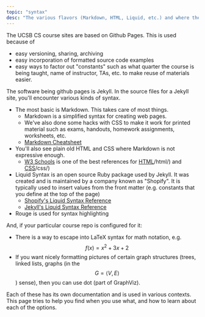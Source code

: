 ```yaml
---
topic: "syntax"
desc: "The various flavors (Markdown, HTML, Liquid, etc.) and where they are used"
---
```


The UCSB CS course sites are based on Github Pages.   This is used because of
* easy versioning, sharing, archiving
* easy incorporation of formatted source code examples
* easy ways to factor out "constants" such as what quarter the course is being taught, name of
    instructor, TAs, etc. to make reuse of materials easier.
    
The software being github pages is Jekyll.  In the source files for a Jekyll site, you'll encounter various kinds of syntax.

* The most basic is Markdown.  This takes care of most things.
   * Markdown is a simplified syntax for creating web pages. 
   * We've also done some hacks with CSS to make it work for printed material such as exams, handouts,
       homework assignments, worksheets, etc.
   * [Markdown Cheatsheet](https://github.com/adam-p/markdown-here/wiki/Markdown-Cheatsheet)
* You'll also see plain old HTML and CSS where Markdown is not expressive enough.
   * [W3 Schools](https://www.w3schools.com) is one of the best references for 
   [HTML](https://www.w3schools.com)/html/) and [CSS](https://www.w3schools.com)/css/)
* Liquid Syntax is an open source Ruby package used by Jekyll. It was created and is maintained by a 
   company known as "Shopify".   It is typically used to insert values from the front matter (e.g. constants that you define at 
    the top of the page)
    * [Shopify's Liquid Syntax Reference](https://shopify.github.io/liquid/)
    * [Jekyll's Liquid Syntax Reference](https://jekyllrb.com/docs/templates/)
* Rouge is used for syntax highlighting
    
And, if your particular course repo is configured for it:

* There is a way to escape into LaTeX syntax for math notation, e.g. $$ f(x)=x^2 + 3x + 2 $$
* If you want nicely formatting pictures of certain graph structures 
   (trees, linked lists, graphs (in the $$ G=\langle V,E \rangle $$) sense), then you can 
   use dot (part of GraphViz).

Each of these has its own documentation and is used in various contexts.  This page tries to help
you find when you use what, and how to learn about each of the options.
